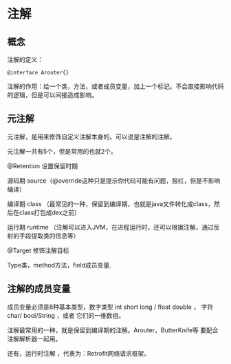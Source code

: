 # 注解

## 概念

注解的定义：

```
@interface Arouter{}
```

注解的作用：给一个类，方法，或者成员变量，加上一个标记。不会直接影响代码的逻辑，但是可以间接造成影响。

## 元注解

元注解，是用来修饰自定义注解本身的。可以说是注解的注解。

元注解一共有5个，但是常用的也就2个。

@Retention 设置保留时期 

源码期 source（@override这种只是提示你代码可能有问题，报红，但是不影响编译）

编译期 class  （最常见的一种，保留到编译期，也就是java文件转化成class，然后在class打包成dex之前）

运行期 runtime （注解可以进入JVM，在进程运行时，还可以根据注解，通过反射的手段提取类的信息等）

@Target 修饰注解目标

Type类，method方法，field成员变量.



## 注解的成员变量

成员变量必须是8种基本类型，数字类型 int short long / float double ， 字符 char/ bool/String ，或者 它们的一维数组。



注解最常用的一种，就是保留到编译期的注解。Arouter，ButterKnife等 要配合注解解析器一起用。

还有，运行时注解 ，代表为：Retrofit网络请求框架。

